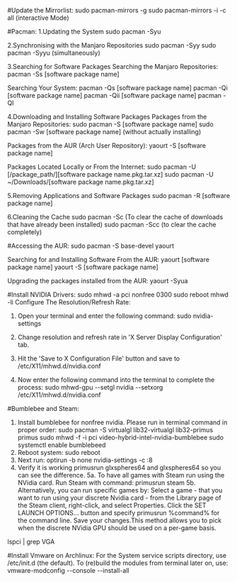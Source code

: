 #Update the Mirrorlist:
sudo pacman-mirrors -g
sudo pacman-mirrors -i -c all (interactive Mode)

#Pacman:
1.Updating the System
sudo pacman -Syu

2.Synchronising with the Manjaro Repositories
sudo pacman -Syy
sudo pacman -Syyu (simultaneously)

3.Searching for Software Packages
Searching the Manjaro Repositories:
pacman -Ss [software package name]

Searching Your System:
pacman -Qs [software package name]
pacman -Qi [software package name]
pacman -Qii [software package name]
pacman -Ql

4.Downloading and Installing Software Packages
Packages from the Manjaro Repositories:
sudo pacman -S [software package name]
sudo pacman -Sw [software package name] (without actually installing)

Packages from the AUR (Arch User Repository):
yaourt -S [software package name]

Packages Located Locally or From the Internet:
sudo pacman -U [/package_path/][software package name.pkg.tar.xz]
sudo pacman -U ~/Downloads/[software package name.pkg.tar.xz]

5.Removing Applications and Software Packages
sudo pacman -R [software package name]

6.Cleaning the Cache
sudo pacman -Sc  (To clear the cache of downloads that have already been installed)
sudo pacman -Scc (to clear the cache completely)



#Accessing the AUR:
sudo pacman -S base-devel yaourt

Searching for and Installing Software From the AUR:
yaourt [software package name]
yaourt -S [software package name]

Upgrading the packages installed from the AUR:
yaourt -Syua



#Install NVIDIA Drivers:
sudo mhwd -a pci nonfree 0300
sudo reboot
mhwd -li
Configure The Resolution/Refresh Rate:
1. Open your terminal and enter the following command:
sudo nvidia-settings

2. Change resolution and refresh rate in 'X Server Display Configuration' tab.
3. Hit the 'Save to X Configuration File' button and save to /etc/X11/mhwd.d/nvidia.conf
4. Now enter the following command into the terminal to complete the process:
sudo mhwd-gpu --setgl nvidia --setxorg /etc/X11/mhwd.d/nvidia.conf





#Bumblebee and Steam:
1. Install bumblebee for nonfree nvidia. Please run in terminal command in proper order:
sudo pacman -S virtualgl lib32-virtualgl lib32-primus primus
sudo mhwd -f -i pci video-hybrid-intel-nvidia-bumblebee
sudo systemctl enable bumblebeed
2. Reboot system:
sudo reboot
3. Next run:
optirun -b none nvidia-settings -c :8
4. Verify it is working
primusrun glxspheres64
and
glxspheres64
so you can see the difference.
5a. To have all games with Steam run using the NVidia card. Run Steam with command:
primusrun steam
5b. Alternatively, you can run specific games by:
Select a game - that you want to run using your discrete Nvidia card - from the Library page of the Steam client, right-click, and select Properties. Click the SET LAUNCH OPTIONS... button and specify primusrun %command% for the command line. Save your changes.This method allows you to pick when the discrete NVidia GPU should be used on a per-game basis.

lspci | grep VGA

#Install Vmware on Archlinux:
For the System service scripts directory, use /etc/init.d (the default).
To (re)build the modules from terminal later on, use:
vmware-modconfig --console --install-all
